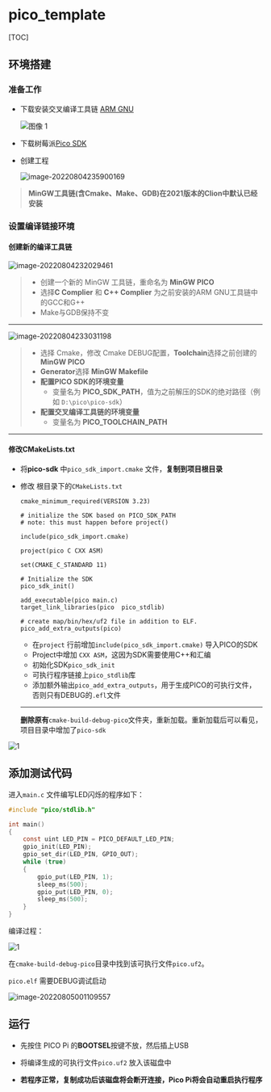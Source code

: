 # pico_template

[TOC]

## 环境搭建

### 准备工作

- 下载安装交叉编译工具链  [ARM GNU](https://developer.arm.com/tools-and-software/open-source-software/developer-tools/gnu-toolchain/downloads)

    ![图像 1](assets/%E5%9B%BE%E5%83%8F%201.png)

- 下载树莓派[Pico SDK](https://github.com/raspberrypi/pico-sdk)

- 创建工程

    ![image-20220804235900169](assets/image-20220804235900169.png)

> **MinGW工具链(含Cmake、Make、GDB)在2021版本的Clion中默认已经安装**

### 设置编译链接环境

#### 创建新的编译工具链

![image-20220804232029461](assets/image-20220804232029461.png)

> - 创建一个新的 MinGW 工具链，重命名为 **MinGW PICO**
> - 选择**C Complier** 和 **C++ Complier** 为之前安装的ARM GNU工具链中的GCC和G++
> - Make与GDB保持不变

---

![image-20220804233031198](assets/image-20220804233031198.png)

> - 选择 Cmake，修改 Cmake DEBUG配置，**Toolchain**选择之前创建的 **MinGW PICO**
> - **Generator**选择 **MinGW Makefile**
> - **配置PICO SDK的环境变量**
>     - 变量名为 **PICO_SDK_PATH**，值为之前解压的SDK的绝对路径（例如 `D:\pico\pico-sdk`）
> - **配置交叉编译工具链的环境变量**
>     - 变量名为 **PICO_TOOLCHAIN_PATH**

---

#### 修改CMakeLists.txt

- 将**pico-sdk** 中`pico_sdk_import.cmake` 文件，**复制到项目根目录**

- 修改 根目录下的`CMakeLists.txt`

    ```
    cmake_minimum_required(VERSION 3.23)
    
    # initialize the SDK based on PICO_SDK_PATH
    # note: this must happen before project()
    
    include(pico_sdk_import.cmake)
    
    project(pico C CXX ASM)
    
    set(CMAKE_C_STANDARD 11)
    
    # Initialize the SDK
    pico_sdk_init()
    
    add_executable(pico main.c)
    target_link_libraries(pico  pico_stdlib)
    
    # create map/bin/hex/uf2 file in addition to ELF.
    pico_add_extra_outputs(pico)
    ```

    - 在`project` 行前增加`include(pico_sdk_import.cmake)` 导入PICO的SDK
    - Project中增加 `CXX ASM`，这因为SDK需要使用C++和汇编
    - 初始化SDK`pico_sdk_init`
    - 可执行程序链接上`pico_stdlib`库
    - 添加额外输出`pico_add_extra_outputs`，用于生成PICO的可执行文件，否则只有DEBUG的`.efl`文件

    ---

    **删除原有**`cmake-build-debug-pico`文件夹，重新加载。重新加载后可以看见，项目目录中增加了`pico-sdk`

![1](assets/1.gif)

## 添加测试代码

进入`main.c` 文件编写LED闪烁的程序如下：

```c
#include "pico/stdlib.h"

int main()
{
    const uint LED_PIN = PICO_DEFAULT_LED_PIN;
    gpio_init(LED_PIN);
    gpio_set_dir(LED_PIN, GPIO_OUT);
    while (true)
    {
        gpio_put(LED_PIN, 1);
        sleep_ms(500);
        gpio_put(LED_PIN, 0);
        sleep_ms(500);
    }
}
```

编译过程：

![1](assets/1-16596293374854.gif)

在`cmake-build-debug-pico`目录中找到该可执行文件`pico.uf2`。

`pico.elf` 需要DEBUG调试启动

![image-20220805001109557](assets/image-20220805001109557.png)

## 运行

- 先按住 PICO Pi 的**BOOTSEL**按键不放，然后插上USB

- 将编译生成的可执行文件`pico.uf2` 放入该磁盘中
- **若程序正常，复制成功后该磁盘将会断开连接，Pico Pi将会自动重启执行程序**
